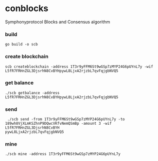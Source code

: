 # conblocks
Symphonyprotocol  Blocks and Consensus algorithm


###  build 

```
go build -o scb
```

### create blockchain
```
scb createblockchain -address 1T3r9yFFM6St9wGSp7zMYP24G6pUYnL7y -wif L5fR7FRHnZGL3DjsrhN8CvBYHpywL8LjxA2rjzbL7qvFqjgbNVQ5
```

###  get balance 

```
./scb getbalance -address L5fR7FRHnZGL3DjsrhN8CvBYHpywL8LjxA2rjzbL7qvFqjgbNVQ5
```

### send 

```
 ./scb send -from 1T3r9yFFM6St9wGSp7zMYP24G6pUYnL7y -to 189wh8VjXLmKSZhnP9DQwcVKfvNemQSmBp -amount 3 -wif L5fR7FRHnZGL3DjsrhN8CvBYH
pywL8LjxA2rjzbL7qvFqjgbNVQ5
```
### mine

```
./scb mine -address 1T3r9yFFM6St9wGSp7zMYP24G6pUYnL7y
```